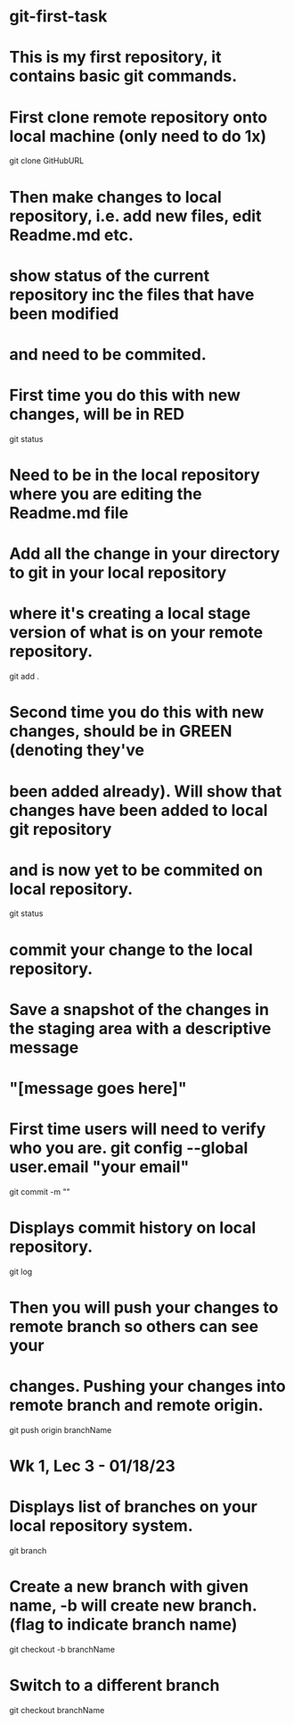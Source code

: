 # git-first-task

# This is my first repository, it contains basic git commands.
# First clone remote repository onto local machine (only need to do 1x)
git clone GitHubURL


# Then make changes to local repository, i.e. add new files, edit Readme.md etc.

# show status of the current repository inc the files that have been modified
# and need to be commited. 
# First time you do this with new changes, will be in RED
git status

# Need to be in the local repository where you are editing the Readme.md file
# Add all the change in your directory to git in your local repository 
# where it's creating a local stage version of what is on your remote repository.
git add . 

# Second time you do this with new changes, should be in GREEN (denoting they've
# been added already). Will show that changes have been added to local git repository 
# and is now yet to be commited on local repository.
git status


# commit your change to the local repository. 
# Save a snapshot of the changes in the staging area with a descriptive message 
# "[message goes here]"
# First time users will need to verify who you are. git config --global user.email "your email"
git commit -m ""

# Displays commit history on local repository.
git log

# Then you will push your changes to remote branch so others can see your 
# changes. Pushing your changes into remote branch and remote origin.
git push origin branchName


# Wk 1, Lec 3 - 01/18/23

# Displays list of branches on your local repository system.
git branch

# Create a new branch with given name, -b will create new branch. (flag to indicate branch name)
git checkout -b branchName

# Switch to a different branch
git checkout branchName